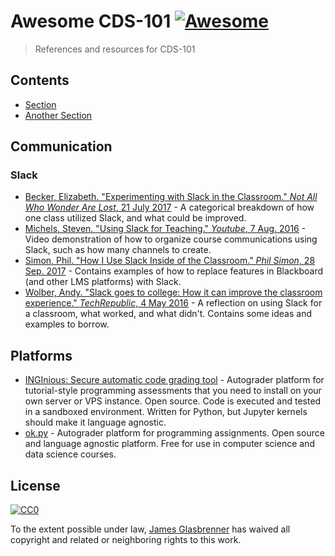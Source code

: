 # Awesome CDS-101 [![Awesome](https://cdn.rawgit.com/sindresorhus/awesome/d7305f38d29fed78fa85652e3a63e154dd8e8829/media/badge.svg)](https://github.com/sindresorhus/awesome)

> References and resources for CDS-101

## Contents

*   [Section](#section)
*   [Another Section](#another-section)

## Communication

### Slack

*   [Becker, Elizabeth. "Experimenting with Slack in the Classroom." *Not All Who Wonder Are Lost*, 21 July 2017](https://allwhowonder.wordpress.com/2017/07/21/experimenting-with-slack-in-the-classroom/) - A categorical breakdown of how one class utilized Slack, and what could be improved.
*   [Michels, Steven. "Using Slack for Teaching." *Youtube*, 7 Aug. 2016](https://youtu.be/xfmy6EYoM_Y) - Video demonstration of how to organize course communications using Slack, such as how many channels to create.
*   [Simon, Phil. "How I Use Slack Inside of the Classroom." *Phil Simon*, 28 Sep. 2017](https://www.philsimon.com/blog/trends/use-slack-inside-classroom/) - Contains examples of how to replace features in Blackboard (and other LMS platforms) with Slack.
*   [Wolber, Andy. "Slack goes to college: How it can improve the classroom experience." *TechRepublic*, 4 May 2016](https://www.techrepublic.com/article/slack-goes-to-college-how-it-can-improve-the-classroom-experience/) - A reflection on using Slack for a classroom, what worked, and what didn't. Contains some ideas and examples to borrow.

## Platforms

*   [INGInious: Secure automatic code grading tool](https://demo-inginious.info.ucl.ac.be/) - Autograder platform for tutorial-style programming assessments that you need to install on your own server or VPS instance. Open source. Code is executed and tested in a sandboxed environment. Written for Python, but Jupyter kernels should make it language agnostic.
*   [ok.py](https://okpy.org/) - Autograder platform for programming assignments. Open source and language agnostic platform. Free for use in computer science and data science courses.

## License

[![CC0](http://mirrors.creativecommons.org/presskit/buttons/88x31/svg/cc-zero.svg)](http://creativecommons.org/publicdomain/zero/1.0)

To the extent possible under law, [James Glasbrenner](https://github.com/jkglasbrenner) has waived all copyright and related or neighboring rights to this work.

